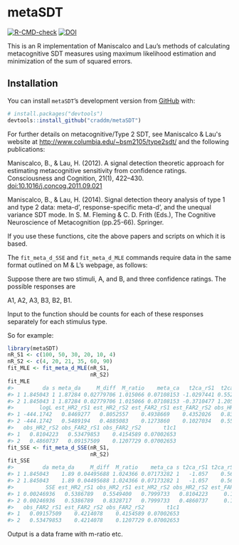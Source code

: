 
<!-- README.md is generated from README.Rmd. Please edit that file -->

# metaSDT

<!-- badges: start -->

[![R-CMD-check](https://github.com/craddm/metaSDT/workflows/R-CMD-check/badge.svg)](https://github.com/craddm/metaSDT/actions)
[![DOI](https://zenodo.org/badge/99712128.svg)](https://zenodo.org/badge/latestdoi/99712128)
<!-- badges: end -->

This is an R implementation of Maniscalco and Lau’s methods of
calculating metacognitive SDT measures using maximum likelihood
estimation and minimization of the sum of squared errors.

## Installation

You can install `metaSDT`’s development version from
[GitHub](https://github.com/) with:

``` r
# install.packages("devtools")
devtools::install_github("craddm/metaSDT")
```

For further details on metacognitive/Type 2 SDT, see Maniscalco & Lau's website at
<http://www.columbia.edu/~bsm2105/type2sdt/> and the following
publications:

Maniscalco, B., & Lau, H. (2012). A signal detection theoretic approach
for estimating metacognitive sensitivity from confidence ratings.
Consciousness and Cognition, 21(1), 422–430.
<doi:10.1016/j.concog.2011.09.021>

Maniscalco, B., & Lau, H. (2014). Signal detection theory analysis of
type 1 and type 2 data: meta-d’, response-specific meta-d’, and the
unequal variance SDT mode. In S. M. Fleming & C. D. Frith (Eds.), The
Cognitive Neuroscience of Metacognition (pp.25-66). Springer.

If you use these functions, cite the above papers and scripts on which
it is based.

The `fit_meta_d_SSE` and `fit_meta_d_MLE` commands require data in the
same format outlined on M & L’s webpage, as follows:

Suppose there are two stimuli, A, and B, and three confidence ratings.
The possible responses are

A1, A2, A3, B3, B2, B1.

Input to the function should be counts for each of these responses
separately for each stimulus type.

So for example:

``` r
library(metaSDT)
nR_S1 <- c(100, 50, 30, 20, 10, 4)
nR_S2 <- c(4, 20, 21, 35, 60, 90)
fit_MLE <- fit_meta_d_MLE(nR_S1,
                          nR_S2)
fit_MLE
#>         da s meta_da     M_diff  M_ratio    meta_ca   t2ca_rS1  t2ca_rS2
#> 1 1.845043 1 1.87284 0.02779706 1.015066 0.07108153 -1.0297441 0.5524547
#> 2 1.845043 1 1.87284 0.02779706 1.015066 0.07108153 -0.3710477 1.2052824
#>        logL est_HR2_rS1 est_HR2_rS2 est_FAR2_rS1 est_FAR2_rS2 obs_HR2_rS1
#> 1 -444.1742   0.8469277   0.8052557    0.4938669    0.4352026   0.8328717
#> 2 -444.1742   0.5489194   0.4885083    0.1273860    0.1027034   0.5549400
#>   obs_HR2_rS2 obs_FAR2_rS1 obs_FAR2_rS2       t1c1
#> 1   0.8104223   0.53479853    0.4154589 0.07002653
#> 2   0.4860737   0.09157509    0.1207729 0.07002653
fit_SSE <- fit_meta_d_SSE(nR_S1,
                          nR_S2)
fit_SSE
#>         da meta_da     M_diff  M_ratio    meta_ca s t2ca_rS1 t2ca_rS2
#> 1 1.845043    1.89 0.04495688 1.024366 0.07173282 1   -1.057    0.568
#> 2 1.845043    1.89 0.04495688 1.024366 0.07173282 1   -1.057    0.568
#>          SSE est_HR2_rS1 obs_HR2_rS1 est_HR2_rS2 obs_HR2_rS2 est_FAR2_rS1
#> 1 0.00246936   0.5386789   0.5549400   0.7999733   0.8104223     0.118341
#> 2 0.00246936   0.5386789   0.8328717   0.7999733   0.4860737     0.118341
#>   obs_FAR2_rS1 est_FAR2_rS2 obs_FAR2_rS2       t1c1
#> 1   0.09157509    0.4214078    0.4154589 0.07002653
#> 2   0.53479853    0.4214078    0.1207729 0.07002653
```

Output is a data frame with m-ratio etc.
